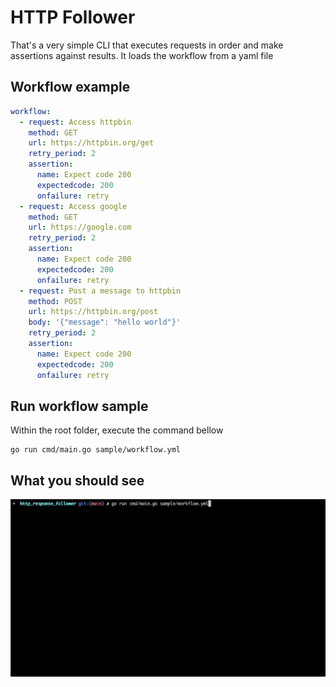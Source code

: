 # HTTP Follower

That's a very simple CLI that executes requests in order and make assertions against results.
It loads the workflow from a yaml file 

## Workflow example

```yaml
workflow:
  - request: Access httpbin
    method: GET
    url: https://httpbin.org/get
    retry_period: 2
    assertion:
      name: Expect code 200
      expectedcode: 200
      onfailure: retry
  - request: Access google
    method: GET
    url: https://google.com
    retry_period: 2
    assertion:
      name: Expect code 200
      expectedcode: 200
      onfailure: retry
  - request: Post a message to httpbin
    method: POST
    url: https://httpbin.org/post
    body: '{"message": "hello world"}'
    retry_period: 2
    assertion:
      name: Expect code 200
      expectedcode: 200
      onfailure: retry
```

## Run workflow sample

Within the root folder, execute the command bellow

```
go run cmd/main.go sample/workflow.yml
```

## What you should see

![](assets/http_workflow.gif)
